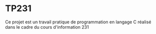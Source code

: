 # TP231
Ce projet est un travail pratique de programmation en langage C réalisé dans le cadre du cours d'information 231
